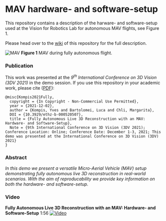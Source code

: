 # MAV hardware- and software-setup
This repository contains a description of the harware- and software-setup used at the Vision for Robotics Lab for autonomous MAV flights, see Figure 1.

Please head over to the [wiki](https://github.com/VIS4ROB-lab/mav_hardware/wiki) of this repository for the full description.

![MAV](https://user-images.githubusercontent.com/36622275/144840501-4bebdb8a-6e13-42ce-907e-f93119899951.jpg)
**Figure 1** MAV during fully autonomous flight.

### Publication

This work was presented at the _9<sup>th</sup> International Conference on 3D Vision (3DV 2021)_ in the demo session. 
If you use this repository in your academic work, please cite ([PDF](https://doi.org/10.3929/ethz-b-000520507)):

    @misc{Kompis2021Fully,
      copyright = {In Copyright - Non-Commercial Use Permitted},
      year = {2021-12-02},
      author = {Kompis, Yves and Bartolomei, Luca and Chli, Margarita},
      DOI = {10.3929/ethz-b-000520507},
      title = {Fully Autonomous Live 3D Reconstruction with an MAV: Hardware- and Software-Setup},
      Note = {9th International Conference on 3D Vision (3DV 2021); Conference Location: Online; Conference Date: December 1-3, 2021; This demo was presented at the International Conference on 3D Vision (3DV) 2021}
    }

### Abstract
_In this demo we present a versatile Micro-Aerial Vehicle (MAV) setup demonstrating fully autonomous live 3D reconstruction in real-world scenarios. With the aim of reproducability we provide key information on both the hardware- and software-setup._

### Video
**Fully Autonomous Live 3D Reconstruction with an MAV: Hardware- and Software-Setup** 1:56
[![Video](https://img.youtube.com/vi/ytru7-iqqB4/0.jpg)](https://www.youtube.com/watch?v=ytru7-iqqB4) 


